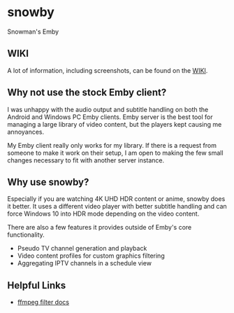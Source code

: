 # snowby

Snowman's Emby

## WIKI

A lot of information, including screenshots, can be found on the [WIKI](https://github.com/XBigTK13X/snowby/wiki).

## Why not use the stock Emby client?

I was unhappy with the audio output and subtitle handling on both the Android and Windows PC Emby clients. Emby server is the best tool for managing a large library of video content, but the players kept causing me annoyances.

My Emby client really only works for my library. If there is a request from someone to make it work on their setup, I am open to making the few small changes necessary to fit with another server instance.

## Why use snowby?

Especially if you are watching 4K UHD HDR content or anime, snowby does it better. It uses a different video player with better subtitle handling and can force Windows 10 into HDR mode depending on the video content.

There are also a few features it provides outside of Emby's core functionality.

- Pseudo TV channel generation and playback
- Video content profiles for custom graphics filtering
- Aggregating IPTV channels in a schedule view

## Helpful Links

- [ffmpeg filter docs](https://ffmpeg.org/ffmpeg-filters.html)